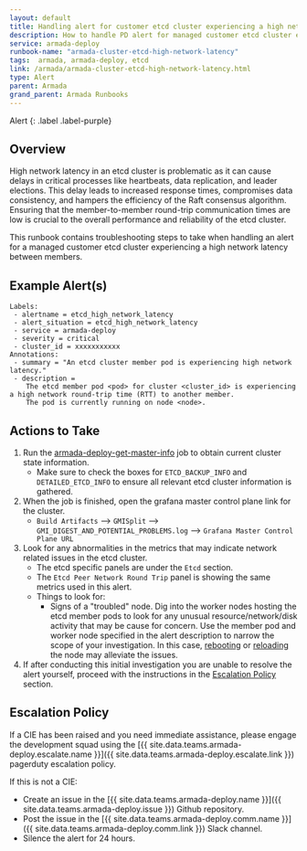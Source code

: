 ```yaml
---
layout: default
title: Handling alert for customer etcd cluster experiencing a high network latency between members
description: How to handle PD alert for managed customer etcd cluster experiencing a high network latency between members.
service: armada-deploy
runbook-name: "armada-cluster-etcd-high-network-latency"
tags:  armada, armada-deploy, etcd
link: /armada/armada-cluster-etcd-high-network-latency.html
type: Alert
parent: Armada
grand_parent: Armada Runbooks
---
```


Alert
{: .label .label-purple}

## Overview

High network latency in an etcd cluster is problematic as it can cause delays in critical processes like heartbeats, data replication, and leader elections. This delay leads to increased response times, compromises data consistency, and hampers the efficiency of the Raft consensus algorithm. Ensuring that the member-to-member round-trip communication times are low is crucial to the overall performance and reliability of the etcd cluster.

This runbook contains troubleshooting steps to take when handling an alert for a managed customer etcd cluster experiencing a high network latency between members.

## Example Alert(s)

~~~~
Labels:
 - alertname = etcd_high_network_latency
 - alert_situation = etcd_high_network_latency
 - service = armada-deploy
 - severity = critical
 - cluster_id = xxxxxxxxxxx
Annotations:
 - summary = "An etcd cluster member pod is experiencing high network latency."
 - description =
    The etcd member pod <pod> for cluster <cluster_id> is experiencing a high network round-trip time (RTT) to another member.
    The pod is currently running on node <node>.
~~~~

## Actions to Take

1. Run the [armada-deploy-get-master-info](https://alchemy-containers-jenkins.swg-devops.com/job/Containers-Runtime/job/armada-deploy-get-master-info/) job to obtain current cluster state information.
    - Make sure to check the boxes for `ETCD_BACKUP_INFO` and `DETAILED_ETCD_INFO` to ensure all relevant etcd cluster information is gathered.
2. When the job is finished, open the grafana master control plane link for the cluster.
    - `Build Artifacts` --> `GMISplit` --> `GMI_DIGEST_AND_POTENTIAL_PROBLEMS.log` --> `Grafana Master Control Plane URL`
3. Look for any abnormalities in the metrics that may indicate network related issues in the etcd cluster.
    - The etcd specific panels are under the `Etcd` section.
    - The `Etcd Peer Network Round Trip` panel is showing the same metrics used in this alert.
    - Things to look for:
        - Signs of a "troubled" node.  Dig into the worker nodes hosting the etcd member pods to look for any unusual resource/network/disk activity that may be cause for concern.  Use the member pod and worker node specified in the alert description to narrow the scope of your investigation.  In this case, [rebooting](./armada-carrier-node-troubled.html#rebooting-tugboat-worker-node) or [reloading](./armada-carrier-node-troubled.html#reloading-worker-node) the node may alleviate the issues.
4. If after conducting this initial investigation you are unable to resolve the alert yourself, proceed with the instructions in the [Escalation Policy](#escalation-policy) section.

## Escalation Policy

If a CIE has been raised and you need immediate assistance, please engage the development squad using the [{{ site.data.teams.armada-deploy.escalate.name }}]({{ site.data.teams.armada-deploy.escalate.link }}) pagerduty escalation policy.

If this is not a CIE:
- Create an issue in the [{{ site.data.teams.armada-deploy.name }}]({{ site.data.teams.armada-deploy.issue }}) Github repository.
- Post the issue in the [{{ site.data.teams.armada-deploy.comm.name }}]({{ site.data.teams.armada-deploy.comm.link }}) Slack channel.
- Silence the alert for 24 hours.
